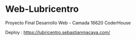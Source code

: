 # Web-Lubricentro

Proyecto Final Desarrollo Web - Camada 16620 CoderHouse

Deploy : https://lubricentro.sebastianmacaya.com/
